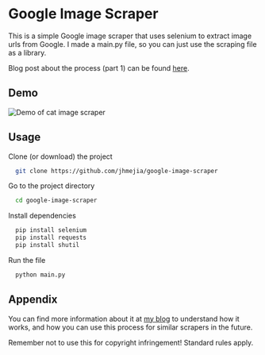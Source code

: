 
# Google Image Scraper

This is a simple Google image scraper that uses selenium to extract image urls from Google. 
I made a main.py file, so you can just use the scraping file as a library.

Blog post about the process (part 1) can be found [here](https://blog.jhmejia.com).


## Demo

![Demo of cat image scraper](https://i.imgur.com/9PpnEOX.gif)
## Usage

Clone (or download) the project

```bash
  git clone https://github.com/jhmejia/google-image-scraper
```

Go to the project directory

```bash
  cd google-image-scraper
```

Install dependencies

```bash
  pip install selenium
  pip install requests
  pip install shutil
```

Run the file

```bash
  python main.py
```


## Appendix

You can find more information about it at [my blog](https://blog.jhmejia.com) to understand how it works, and how you can use this process for similar scrapers in the future.

Remember not to use this for copyright infringement! Standard rules apply.
